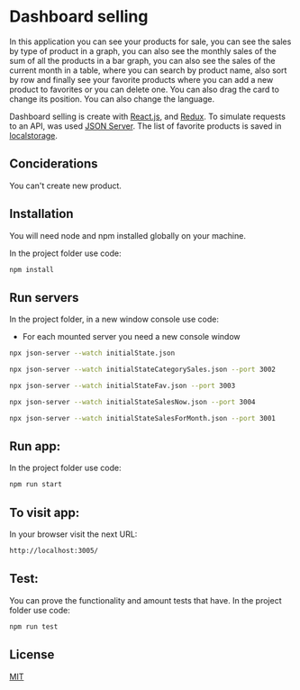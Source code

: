 # Dashboard selling

In this application you can see your products for sale, you can see the sales by type of product in a graph, you can also see the monthly sales of the sum of all the products in a bar graph, you can also see the sales of the current month in a table, where you can search by product name, also sort by row and finally see your favorite products where you can add a new product to favorites or you can delete one. You can also drag the card to change its position. You can also change the language.

Dashboard selling is create with [React.js](https://es.reactjs.org/), and [Redux](https://redux.js.org/). To simulate requests to an API, was used [JSON Server](https://www.npmjs.com/package/json-server). The list of favorite products is saved in [localstorage](https://developer.mozilla.org/es/docs/Web/API/Window/localStorage).

## Conciderations

You can't create new product.

## Installation

You will need node and npm installed globally on your machine.

In the project folder use code:

```bash
npm install
```

## Run servers

In the project folder, in a new window console use code:
* For each mounted server you need a new console window

```bash
npx json-server --watch initialState.json
```
```bash
npx json-server --watch initialStateCategorySales.json --port 3002
```
```bash
npx json-server --watch initialStateFav.json --port 3003
```
```bash
npx json-server --watch initialStateSalesNow.json --port 3004
```
```bash
npx json-server --watch initialStateSalesForMonth.json --port 3001
```

## Run app:

In the project folder use code:

```bash
npm run start
```

## To visit app:

In your browser visit the next URL:

```bash
http://localhost:3005/
```

## Test:

You can prove the functionality and amount tests that have.
In the project folder use code:

```bash
npm run test
```

## License

[MIT](https://choosealicense.com/licenses/mit/)
